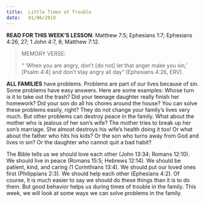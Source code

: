 ```yaml
---
title:  Little Times of Trouble
date:   01/06/2019
---
```




**READ FOR THIS WEEK’S LESSON**: Matthew 7:5; Ephesians 1:7; Ephesians 4:26, 27; 1 John 4:7, 8; Matthew 7:12.

><p>MEMORY VERSE:</p>
>“ ‘When you are angry, don’t [do not] let that anger make you sin,’ [Psalm 4:4] and don’t stay angry all day” (Ephesians 4:26, ERV).

**ALL FAMILIES** have problems. Problems are part of our lives because of sin. Some problems have easy answers. Here are some examples: Whose turn is it to take out the trash? Did your teenage daughter really finish her homework? Did your son do all his chores around the house? You can solve these problems easily, right? They do not change your family’s lives very much. But other problems can destroy peace in the family. What about the mother who is jealous of her son’s wife? The mother tries to break up her son’s marriage. She almost destroys his wife’s health doing it too! Or what about the father who hits his kids? Or the son who turns away from God and lives in sin? Or the daughter who cannot quit a bad habit?

The Bible tells us we should love each other (John 13:34; Romans 12:10). We should live in peace (Romans 15:5; Hebrews 12:14). We should be patient, kind, and caring (1 Corinthians 13:4). We should put our loved ones first (Philippians 2:3). We should help each other (Ephesians 4:2). Of course, it is much easier to say we should do these things than it is to do them. But good behavior helps us during times of trouble in the family. This week, we will look at some ways we can solve problems in the family.
